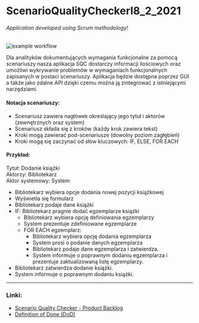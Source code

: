 # ScenarioQualityCheckerI8_2_2021

###### _Application developed using Scrum methodology!_
![example workflow](https://github.com/AdrianKarolewski/ScenarioQualityCheckerI8_2_2021/actions/workflows/ci.yml/badge.svg)


Dla analityków dokumentujących wymagania funkcjonalne za pomocą scenariuszy nasza aplikacja SQC dostarczy informacji ilościowych oraz umożliwi wykrywanie problemów w wymaganiach funkcjonalnych zapisanych w postaci scenariuszy. Aplikacja będzie dostępna poprzez GUI a także jako zdalne API dzięki czemu można ją zintegrować z istniejącymi narzędziami.

#### Notacja scenariuszy:
- Scenariusz zawiera nagłówek określający jego tytuł i aktorów (zewnętrznych oraz system)
- Scenariusz składa się z kroków (każdy krok zawiera tekst)
- Kroki mogą zawierać pod-scenariusze (dowolny poziom zagłębień)
- Kroki mogą się zaczynać od słów kluczowych: IF, ELSE, FOR EACH

#### Przykład:
Tytuł: Dodanie książki <br />
Aktorzy: Bibliotekarz <br />
Aktor systemowy: System <br />

- Bibliotekarz wybiera opcje dodania nowej pozycji książkowej
- Wyświetla się formularz
- Bibliotekarz podaje dane książki
- IF: Bibliotekarz pragnie dodać egzemplarze książki
    - Bibliotekarz wybiera opcję definiowania egzemplarzy
    - System prezentuje zdefiniowane egzemplarze
    - FOR EACH egzemplarz:
        - Bibliotekarz wybiera opcję dodania egzemplarza
        - System prosi o podanie danych egzemplarza
        - Bibliotekarz podaje dane egzemplarza i zatwierdza.
        - System informuje o poprawnym dodaniu egzemplarza i prezentuje zaktualizowaną listę egzemplarzy.
- Bibliotekarz zatwierdza dodanie książki.
- System informuje o poprawnym dodaniu książki.

***

### Linki:
- [Scenario Quality Checker - Product Backlog](https://bit.ly/3J3VKu3)
- [Definition of Done (DoD)](https://bit.ly/3yLuNqn)
